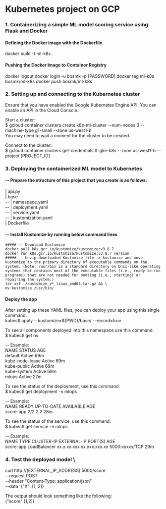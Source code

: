 # Kubernetes project on GCP

### 1. Containerizing a simple ML model scoring service using Flask and Docker

#### Defining the Docker image with the Dockerfile
docker build -t ml-k8s .

#### Pushing the Docker Image to Container Registry
docker logout
docker login -u bosmk -p [PASSWORD]
docker tag ml-k8s bosmk/ml-k8s
docker push bosmk/ml-k8s

### 2. Setting up and connecting to the Kubernetes cluster

Ensure that you have enabled the Google Kubernetes Engine API. You can enable an API in the Cloud Console.

Start a cluster: \
$ gcloud container clusters create k8s-ml-cluster --num-nodes 3 --machine-type g1-small --zone us-west1-b \
You may need to wait a moment for the cluster to be created.

Connect to the cluster: \
$ gcloud container clusters get-credentials tf-gke-k8s --zone us-west1-b --project [PROJECT_ID]


### 3. Deploying the containerized ML model to Kubernetes
#### -- Prepare the structure of this project that you create is as follows:

| api.py \
| base\
      -- | namespace.yaml\
      -- | deployment.yaml\
      -- | service.yaml\
      -- | kustomization.yaml\
| Dockerfile

#### -- Install Kustomize by running below command lines
    ##### -- Download Kustomize
    docker pull k8s.gcr.io/kustomize/kustomize:v3.8.7
    docker run k8s.gcr.io/kustomize/kustomize:v3.8.7 version
    ##### -- Unzip downloaded Kustomize file -> kustomize and move kustomize to the primary directory of executable commands on the system. (Note: /usr/bin is a standard directory on Unix-like operating systems that contains most of the executable files (i.e., ready-to-run programs) that are not needed for booting (i.e., starting) or repairing the system.)
    tar xzf ./kustomize_v*_linux_amd64.tar.gz && \
    mv kustomize /usr/bin/
    
#### Deploy the app
After setting up these YAML files, you can deploy your app using this single command: \
kubectl apply --kustomize=${PWD}/base/ --record=true

To see all components deployed into this namespace use this command: \
$ kubectl get ns

-- Example: \
      NAME              STATUS   AGE \
      default           Active   69m \
      kube-node-lease   Active   69m \
      kube-public       Active   69m \
      kube-system       Active   69m \
      mlops             Active   27m
      
To see the status of the deployment, use this command: \
$ kubectl get deployment -n mlops

-- Example: \
      NAME            READY       UP-TO-DATE     AVAILABLE       AGE \
      score-app        2/2             2             2           28m
      
To see the status of the service, use this command: \
$ kubectl get service -n mlops

-- Example: \
      NAME                TYPE             CLUSTER-IP        EXTERNAL-IP           PORT(S)          AGE \
      score-app       LoadBalancer        xx.x.xx.xxx       xx.xxx.xxx.xx      5000:xxxxx/TCP       29m
      
### 4. Test the deployed model \

curl http://[EXTERNAL_IP_ADDRESS]:5000/score \
    --request POST \
    --header "Content-Type: application/json" \
    --data '{"X": [1, 2]}

The output should look something like the following: \
{"score":[1,2]}
